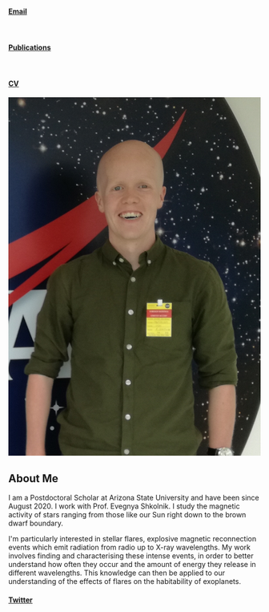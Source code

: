 <html>
<!--<div class="header">
</div>-->
<head>
<link rel="stylesheet" href="main.css">
<!--  <title>Dr James A. G. Jackman</title> -->
</head>
<body>
<a href="mailto:jamesjackman@asu.edu"><h4>Email</h4></a> &nbsp;  &nbsp; <a href="https://ui.adsabs.harvard.edu/user/libraries/NAGvqs9vTkeTitoqIK-sMg"><h4>Publications</h4></a> &nbsp; &nbsp; <a href="https://ui.adsabs.harvard.edu/user/libraries/NAGvqs9vTkeTitoqIK-sMg"><h4>CV</h4></a>
<!-- <h2>Dr James A. G. Jackman</h2>
<h4>jamesjackman@asu.edu</h4> -->
<!-- <header><h1>Dr James A. G. Jackman</h1></header> -->
<img src="./images/nasa_image2.jpg" class="center">

<h2> About Me </h2>
<p>I am a Postdoctoral Scholar at Arizona State University and have been since August 2020. I work with Prof. Evegnya Shkolnik. I study the magnetic activity of stars ranging from those like our Sun right down to the brown dwarf boundary.</p>
<p>I'm particularly interested in stellar flares, explosive magnetic reconnection events which emit radiation from radio up to X-ray wavelengths. My work involves finding and characterising these intense events, in order to better understand how often they occur and the amount of energy they release in different wavelengths. This knowledge can then be applied to our understanding of the effects of flares on the habitability of exoplanets.</p>

<a href="https://twitter.com/JackmanJames26"><h4>Twitter</h4></a>


<!--<div class="footer">
<a href="mailto:jamesjackman@asu.edu"><h4>Email</h4></a> <a href="https://twitter.com/JackmanJames26"><h4>Twitter</h4></a>
</div>-->
</body>
</html>
